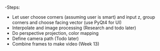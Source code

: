 -Steps:

- Let user choose corners (assuming user is smart) and input z, group corners and choose facing vector (use PyQt4 for UI)
- Interpolate and image processing (Research and todo later)
- Do perspective projection, color mapping
- Define camera path  (Todo later)
- Combine frames to make video (Week 13)

